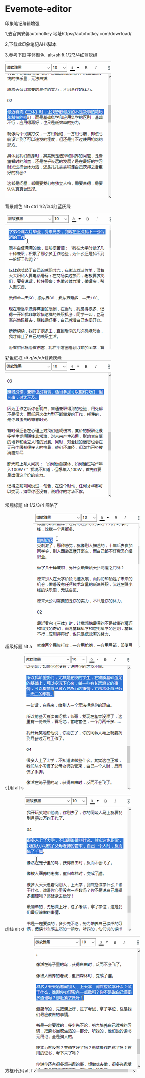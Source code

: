 # Evernote-editor
印象笔记编辑增强

1,去官网安装autohotkey 地址https://autohotkey.com/download/

2,下载此印象笔记AHK脚本

3,参考下图
字体颜色   alt+shift 1/2/3/4红蓝灰绿

![Image text](https://github.com/gomingge/Evernote-editor/blob/picture-description/ziys.gif)


背景颜色   alt+ctrl  1/2/3/4红蓝灰绿

![Image text](https://github.com/gomingge/Evernote-editor/blob/picture-description/bjys.gif)


彩色框框   alt       q/w/e/r红黄灰绿
![Image text](https://github.com/gomingge/Evernote-editor/blob/picture-description/cskk.gif)


常规标题   alt       1/2/3/4
图略了

超级标题   alt       a
![Image text](https://github.com/gomingge/Evernote-editor/blob/picture-description/bt.gif)

引用       alt       s
![Image text](https://github.com/gomingge/Evernote-editor/blob/picture-description/yinyong.gif)

虚线       alt       d
![Image text](https://github.com/gomingge/Evernote-editor/blob/picture-description/xvxian.gif)

方框/代码  alt       f
![Image text](https://github.com/gomingge/Evernote-editor/blob/picture-description/fangkuang.gif)
